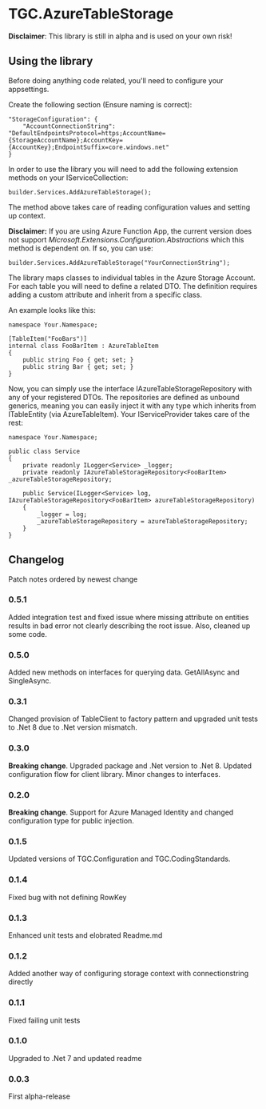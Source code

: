 # TGC.AzureTableStorage

**Disclaimer**: This library is still in alpha and is used on your own risk!

## Using the library

Before doing anything code related, you'll need to configure your appsettings.

Create the following section (Ensure naming is correct):

	"StorageConfiguration": {
		"AccountConnectionString": "DefaultEndpointsProtocol=https;AccountName={StorageAccountName};AccountKey={AccountKey};EndpointSuffix=core.windows.net"
	}

In order to use the library you will need to add the following extension methods on your IServiceCollection:

	builder.Services.AddAzureTableStorage();

The method above takes care of reading configuration values and setting up context.

**Disclaimer:** If you are using Azure Function App, the current version does not support *Microsoft.Extensions.Configuration.Abstractions* which this method is dependent on. If so, you can use:

	builder.Services.AddAzureTableStorage("YourConnectionString");

The library maps classes to individual tables in the Azure Storage Account. For each table you will need to define a related DTO. The definition requires adding a custom attribute and inherit from a specific class.

An example looks like this:

	namespace Your.Namespace;

	[TableItem("FooBars")]
	internal class FooBarItem : AzureTableItem
	{
		public string Foo { get; set; }
		public string Bar { get; set; }
	}

Now, you can simply use the interface IAzureTableStorageRepository with any of your registered DTOs. The repositories are defined as unbound generics, meaning you can easily inject it with any type which inherits from ITableEntity (via AzureTableItem). Your IServiceProvider takes care of the rest:

	namespace Your.Namespace;

	public class Service
	{
		private readonly ILogger<Service> _logger;
		private readonly IAzureTableStorageRepository<FooBarItem> _azureTableStorageRepository;

		public Service(ILogger<Service> log, IAzureTableStorageRepository<FooBarItem> azureTableStorageRepository)
		{
			_logger = log;
			_azureTableStorageRepository = azureTableStorageRepository;
		}
	}

## Changelog

Patch notes ordered by newest change

### 0.5.1
Added integration test and fixed issue where missing attribute on entities results in bad error not clearly describing the root issue. Also, cleaned up some code.

### 0.5.0
Added new methods on interfaces for querying data. GetAllAsync and SingleAsync.

### 0.3.1
Changed provision of TableClient to factory pattern and upgraded unit tests to .Net 8 due to .Net version mismatch.

### 0.3.0
**Breaking change**. Upgraded package and .Net version to .Net 8. Updated configuration flow for client library. Minor changes to interfaces.

### 0.2.0
**Breaking change**. Support for Azure Managed Identity and changed configuration type for public injection.

### 0.1.5
Updated versions of TGC.Configuration and TGC.CodingStandards.

### 0.1.4
Fixed bug with not defining RowKey

### 0.1.3
Enhanced unit tests and elobrated Readme.md

### 0.1.2
Added another way of configuring storage context with connectionstring directly

### 0.1.1
Fixed failing unit tests

### 0.1.0
Upgraded to .Net 7 and updated readme

### 0.0.3
First alpha-release
